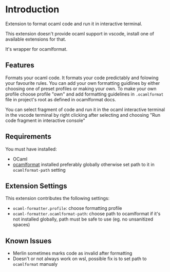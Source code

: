# Introduction

Extension to format ocaml code and run it in interactive terminal.

This extension doesn't provide ocaml support in vscode, install one of available extensions for that.

It's wrapper for ocamlformat.

## Features

Formats your ocaml code.
It formats your code predictably and folowing your favourite rules.
You can add your own formatting guidlines by either choosing one of preset profiles or making your own.
To make your own profile choose profile "own" and add formatting guidelines in `.ocamlformat` file in project's root as defined in ocamlformat docs.

You can select fragment of code and run it in the ocaml interactive terminal in the vscode terminal by right clicking after selecting and choosing "Run code fragment in interactive console"

## Requirements

You must have installed:

- OCaml
- [ocamlformat](https://github.com/ocaml-ppx/ocamlformat) installed preferably globally otherwise set path to it in `ocamlformat-path` setting

## Extension Settings

This extension contributes the following settings:

- `ocaml-formatter.profile`: choose formatting profile
- `ocaml-formatter.ocamlformat-path`: choose path to ocamlformat if it's not installed globally, path must be safe to use (eg. no unsanitized spaces)

## Known Issues

- Merlin sometimes marks code as invalid after formatting
- Doesn't or not always work on wsl, possible fix is to set path to `ocamlformat` manualy
